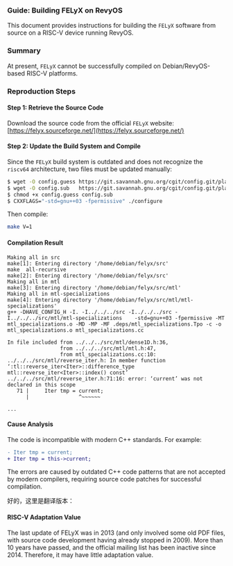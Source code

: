 ### **Guide: Building FELyX on RevyOS**

This document provides instructions for building the `FELyX` software from source on a RISC-V device running RevyOS.


### **Summary**

At present, `FELyX` cannot be successfully compiled on Debian/RevyOS-based RISC-V platforms.

### **Reproduction Steps**

#### **Step 1: Retrieve the Source Code**

Download the source code from the official `FELyX` website:
[https://felyx.sourceforge.net/](https://felyx.sourceforge.net/)

#### **Step 2: Update the Build System and Compile**

Since the `FELyX` build system is outdated and does not recognize the `riscv64` architecture, two files must be updated manually:

```bash
$ wget -O config.guess https://git.savannah.gnu.org/cgit/config.git/plain/config.guess
$ wget -O config.sub   https://git.savannah.gnu.org/cgit/config.git/plain/config.sub
$ chmod +x config.guess config.sub
$ CXXFLAGS="-std=gnu++03 -fpermissive" ./configure
```

Then compile:

```bash
make V=1
```

#### **Compilation Result**

```text
Making all in src
make[1]: Entering directory '/home/debian/felyx/src'
make  all-recursive
make[2]: Entering directory '/home/debian/felyx/src'
Making all in mtl
make[3]: Entering directory '/home/debian/felyx/src/mtl'
Making all in mtl-specializations
make[4]: Entering directory '/home/debian/felyx/src/mtl/mtl-specializations'
g++ -DHAVE_CONFIG_H -I. -I../../../src -I../../../src -I../../../src/mtl/mtl-specializations    -std=gnu++03 -fpermissive -MT mtl_specializations.o -MD -MP -MF .deps/mtl_specializations.Tpo -c -o mtl_specializations.o mtl_specializations.cc

In file included from ../../../src/mtl/dense1D.h:36,
                 from ../../../src/mtl/mtl.h:47,
                 from mtl_specializations.cc:10:
../../../src/mtl/reverse_iter.h: In member function ‘:tl::reverse_iter<Iter>::difference_type mtl::reverse_iter<Iter>::index() const’
../../../src/mtl/reverse_iter.h:71:16: error: ‘current’ was not declared in this scope
   71 |     Iter tmp = current;
      |                ^~~~~~~

...
```

#### **Cause Analysis**

The code is incompatible with modern C++ standards. For example:

```diff
- Iter tmp = current;
+ Iter tmp = this->current;
```
The errors are caused by outdated C++ code patterns that are not accepted by modern compilers, requiring source code patches for successful compilation.

好的，这里是翻译版本：


#### **RISC-V Adaptation Value**

The last update of FELyX was in 2013 (and only involved some old PDF files, with source code development having already stopped in 2009). More than 10 years have passed, and the official mailing list has been inactive since 2014. Therefore, it may have little adaptation value.
